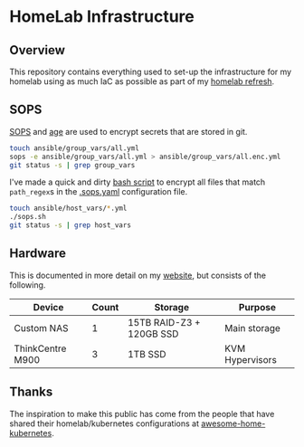 # HomeLab Infrastructure

## Overview

This repository contains everything used to set-up the infrastructure for my homelab using as much IaC as possible as part of my [homelab refresh](https://alexgardner.id.au/blog/home-lab-refresh/).

## SOPS

[SOPS](https://github.com/mozilla/sops) and [age](https://github.com/FiloSottile/age) are used to encrypt secrets that are stored in git.

```bash
touch ansible/group_vars/all.yml
sops -e ansible/group_vars/all.yml > ansible/group_vars/all.enc.yml
git status -s | grep group_vars
````

I've made a quick and dirty [bash script](sops.sh) to encrypt all files that match `path_regex`s in the [.sops.yaml](.sops.yaml) configuration file.

```bash
touch ansible/host_vars/*.yml
./sops.sh
git status -s | grep host_vars
````

## Hardware
This is documented in more detail on my [website](https://alexgardner.id.au/homelab/), but consists of the following.

| Device           | Count | Storage                  | Purpose         |
|------------------|-------|--------------------------|-----------------|
| Custom NAS       | 1     | 15TB RAID-Z3 + 120GB SSD | Main storage    |
| ThinkCentre M900 | 3     | 1TB SSD                  | KVM Hypervisors |

## Thanks

The inspiration to make this public has come from the people that have shared their homelab/kubernetes configurations at [awesome-home-kubernetes](https://github.com/k8s-at-home/awesome-home-kubernetes).
